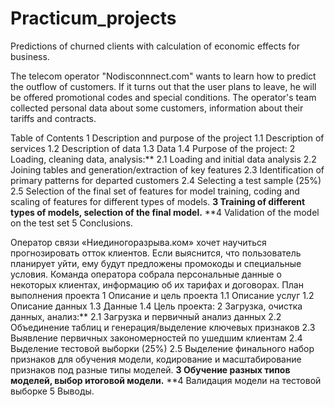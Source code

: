 # Practicum_projects
Predictions of churned clients with calculation of economic effects for business.

The telecom operator "Nodisconnnect.com" wants to learn how to predict the outflow of customers. If it turns out that the user plans to leave, he will be offered promotional codes and special conditions. The operator's team collected personal data about some customers, information about their tariffs and contracts.

Table of Contents
1 Description and purpose of the project
1.1 Description of services
1.2 Description of data
1.3 Data
1.4 Purpose of the project:
2 Loading, cleaning data, analysis:**
2.1 Loading and initial data analysis
2.2 Joining tables and generation/extraction of key features
2.3 Identification of primary patterns for departed customers
2.4 Selecting a test sample (25%)
2.5 Selection of the final set of features for model training, coding and scaling of features for different types of models.
**3 Training of different types of models, selection of the final model.**
**4 Validation of the model on the test set
5 Conclusions.


Оператор связи «Ниединогоразрыва.ком» хочет научиться прогнозировать отток клиентов. Если выяснится, что пользователь планирует уйти, ему будут предложены промокоды и специальные условия. Команда оператора собрала персональные данные о некоторых клиентах, информацию об их тарифах и договорах.
План выполнения проекта
1 Описание и цель проекта
1.1 Описание услуг
1.2 Описание данных
1.3 Данные
1.4 Цель проекта:
2 Загрузка, очистка данных, анализ:**
2.1 Загрузка и первичный анализ данных
2.2 Объединение таблиц и генерация/выделение ключевых признаков
2.3 Выявление первичных закономерностей по ушедшим клиентам
2.4 Выделение тестовой выборки (25%)
2.5 Выделение финального набор признаков для обучения модели, кодирование и масштабирование признаков под разные типы моделей.
**3 Обучение разных типов моделей, выбор итоговой модели.**
**4 Валидация модели на тестовой выборке
5 Выводы.
